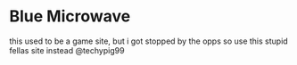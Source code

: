 # Blue Microwave
this used to be a game site, but i got stopped by the opps so use this stupid fellas site instead
@techypig99
